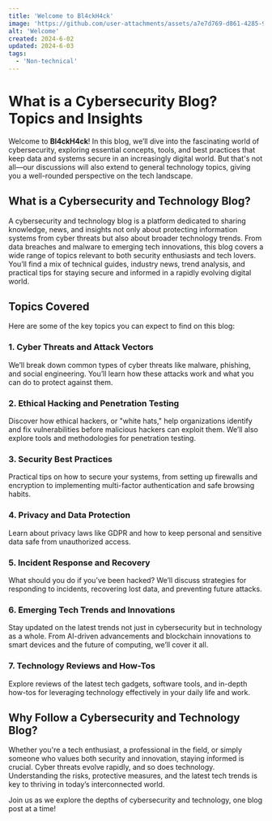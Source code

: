 ```yaml
---
title: 'Welcome to Bl4ckH4ck'
image: 'https://github.com/user-attachments/assets/a7e7d769-d861-4285-9bb1-a95b782b8346'
alt: 'Welcome'
created: 2024-6-02
updated: 2024-6-03
tags:
  - 'Non-technical'
---
```


# What is a Cybersecurity Blog? Topics and Insights

Welcome to **Bl4ckH4ck**! In this blog, we’ll dive into the fascinating world of cybersecurity, exploring essential concepts, tools, and best practices that keep data and systems secure in an increasingly digital world. But that's not all—our discussions will also extend to general technology topics, giving you a well-rounded perspective on the tech landscape.

## What is a Cybersecurity and Technology Blog?

A cybersecurity and technology blog is a platform dedicated to sharing knowledge, news, and insights not only about protecting information systems from cyber threats but also about broader technology trends. From data breaches and malware to emerging tech innovations, this blog covers a wide range of topics relevant to both security enthusiasts and tech lovers. You’ll find a mix of technical guides, industry news, trend analysis, and practical tips for staying secure and informed in a rapidly evolving digital world.

## Topics Covered

Here are some of the key topics you can expect to find on this blog:

### 1. **Cyber Threats and Attack Vectors**
   We’ll break down common types of cyber threats like malware, phishing, and social engineering. You’ll learn how these attacks work and what you can do to protect against them.

### 2. **Ethical Hacking and Penetration Testing**
   Discover how ethical hackers, or "white hats," help organizations identify and fix vulnerabilities before malicious hackers can exploit them. We’ll also explore tools and methodologies for penetration testing.

### 3. **Security Best Practices**
   Practical tips on how to secure your systems, from setting up firewalls and encryption to implementing multi-factor authentication and safe browsing habits.

### 4. **Privacy and Data Protection**
   Learn about privacy laws like GDPR and how to keep personal and sensitive data safe from unauthorized access.

### 5. **Incident Response and Recovery**
   What should you do if you’ve been hacked? We’ll discuss strategies for responding to incidents, recovering lost data, and preventing future attacks.

### 6. **Emerging Tech Trends and Innovations**
   Stay updated on the latest trends not just in cybersecurity but in technology as a whole. From AI-driven advancements and blockchain innovations to smart devices and the future of computing, we’ll cover it all.

### 7. **Technology Reviews and How-Tos**
   Explore reviews of the latest tech gadgets, software tools, and in-depth how-tos for leveraging technology effectively in your daily life and work.

## Why Follow a Cybersecurity and Technology Blog?

Whether you're a tech enthusiast, a professional in the field, or simply someone who values both security and innovation, staying informed is crucial. Cyber threats evolve rapidly, and so does technology. Understanding the risks, protective measures, and the latest tech trends is key to thriving in today’s interconnected world.

Join us as we explore the depths of cybersecurity and technology, one blog post at a time!
